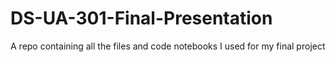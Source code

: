 # DS-UA-301-Final-Presentation
A repo containing all the files and code notebooks I used for my final project
